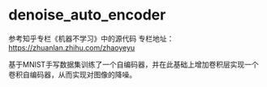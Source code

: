 # denoise_auto_encoder
参考知乎专栏《机器不学习》中的源代码
专栏地址：https://zhuanlan.zhihu.com/zhaoyeyu

基于MNIST手写数据集训练了一个自编码器，并在此基础上增加卷积层实现一个卷积自编码器，从而实现对图像的降噪。
